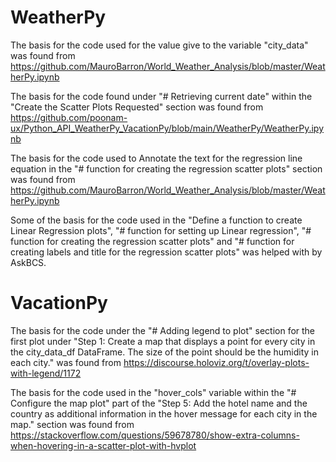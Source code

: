 # WeatherPy

The basis for the code used for the value give to the variable "city_data" was found from https://github.com/MauroBarron/World_Weather_Analysis/blob/master/WeatherPy.ipynb

The basis for the code found under "# Retrieving current date" within the "Create the Scatter Plots Requested" section was found from https://github.com/poonam-ux/Python_API_WeatherPy_VacationPy/blob/main/WeatherPy/WeatherPy.ipynb

The basis for the code used to Annotate the text for the regression line equation in the "# function for creating the regression scatter plots" section was found from https://github.com/MauroBarron/World_Weather_Analysis/blob/master/WeatherPy.ipynb

Some of the basis for the code used in the "Define a function to create Linear Regression plots", "# function for setting up Linear regression", "# function for creating the regression scatter plots" and "# function for creating labels and title for the regression scatter plots" was helped with by AskBCS.

# VacationPy

The basis for the code under the "# Adding legend to plot" section for the first plot under "Step 1: Create a map that displays a point for every city in the city_data_df DataFrame. The size of the point should be the humidity in each city." was found from https://discourse.holoviz.org/t/overlay-plots-with-legend/1172

The basis for the code used in the "hover_cols" variable within the "# Configure the map plot" part of the "Step 5: Add the hotel name and the country as additional information in the hover message for each city in the map." section was found from https://stackoverflow.com/questions/59678780/show-extra-columns-when-hovering-in-a-scatter-plot-with-hvplot
